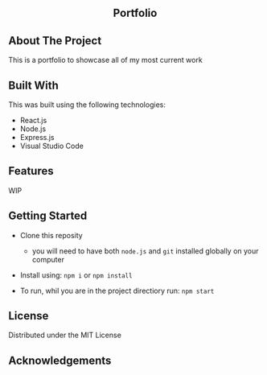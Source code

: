 <h2 align="center">
    Portfolio
</h2>

## About The Project

This is a portfolio to showcase all of my most current work

## Built With

This was built using the following technologies:

- React.js
- Node.js
- Express.js
- Visual Studio Code

## Features

WIP

## Getting Started

- Clone this reposity
  - you will need to have both `node.js` and `git` installed globally on your computer

- Install using: `npm i` or `npm install`

- To run, whil you are in the project directiory run: `npm start`

## License

Distributed under the MIT License

## Acknowledgements
